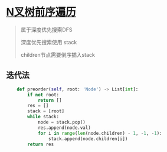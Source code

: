 # [N叉树前序遍历](https://leetcode-cn.com/problems/n-ary-tree-preorder-traversal/)

> 属于深度优先搜索DFS
>
> 深度优先搜索使用 stack
>
> children节点需要倒序插入stack

## 迭代法

```python
    def preorder(self, root: 'Node') -> List[int]:
        if not root:
            return []
        res = []
        stack = [root]
        while stack:
            node = stack.pop()
            res.append(node.val)
            for i in range(len(node.children) - 1, -1, -1):
                stack.append(node.children[i])
        return res
```
